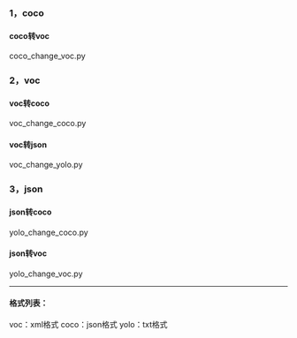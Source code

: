 ### 1，coco
#### coco转voc
coco_change_voc.py

### 2，voc
#### voc转coco
voc_change_coco.py

#### voc转json
voc_change_yolo.py

### 3，json
#### json转coco
yolo_change_coco.py

#### json转voc
yolo_change_voc.py


---------------------
#### 格式列表：
voc：xml格式
coco：json格式
yolo：txt格式
